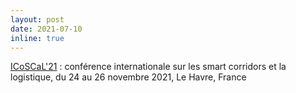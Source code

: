```yaml
---
layout: post
date: 2021-07-10
inline: true
---
```


[ICoSCaL'21](https://icoscal21.sciencesconf.org/) : conférence internationale sur les smart corridors et la logistique, du 24 au 26 novembre 2021, Le Havre, France  
